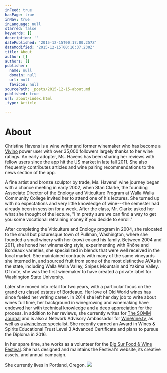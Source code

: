 ```yaml
---
inFeed: true
hasPage: true
inNav: true
inLanguage: null
starred: false
keywords: []
description: ''
datePublished: '2015-12-15T00:17:00.257Z'
dateModified: '2015-12-15T00:16:37.230Z'
title: About
author: []
authors: []
publisher:
  name: null
  domain: null
  url: null
  favicon: null
sourcePath: _posts/2015-12-15-about.md
published: true
url: about/index.html
_type: Article

---
```

# About

Christine Havens is a wine writer and former winemaker who has become a [Vivino][0]
power user with over 35,000 followers largely thanks to her wine 
ratings. An early adopter, Ms. Havens has been sharing her reviews with 
fellow users since the app hit the US market in late fall 2011\. She also
frequently contributes articles and wine pairing recommendations to the
news section of the app.

A fine artist and bronze sculptor by trade, Ms. Havens' wine journey 
began with a chance meeting in early 2002, when Stan Clarke, the 
founding Associate Director of the Enology and Viticulture Program at 
Walla Walla Community College invited her to attend one of his lectures.
She turned up with no expectations and very little knowledge of 
wine---the semester had already been in session for a week. After the 
class, Mr. Clarke asked her what she thought of the lecture, "I'm pretty
sure we can find a way to get you some vocational retraining money if 
you decide to enroll."

After completing the Viticulture and Enology program in 2004, she 
relocated to the small but picturesque town of Pullman, Washington, 
where she founded a small winery with her (now) ex and his family. 
Between 2004 and 2011, she honed her winemaking style, experimenting 
with Rhȏne and Bordeaux varieties, she specialized in blends that were 
well received in the local market. She maintained contracts with many of
the same vineyards she interned in, and sourced fruit from some of the 
most distinctive AVAs in the state, including Walla Walla Valley, Snipes
Mountain and Yakima Valley. Of note, she was the first winemaker to 
have created a private label for Washington State University.

Later she moved into retail for two years, with a particular focus on
the grand cru classé estates of Bordeaux. Her love of Old World wines 
has since fueled her writing career. In 2014 she left her day job to 
write about wines full time, her background in winegrowing and 
winemaking have endowed her with technical knowledge and a deep 
appreciation for the process. In addition to her reviews, she currently 
writes for [The SOMM Journal][1] and is also a Network Advisory Ambassador for [WineVine.tv,][2] as well as a [\#winelover][3]
specialist. She recently earned an Award in Wines & Spirits 
Educational Trust Level 3 Advanced Certificate and plans to pursue the 
Diploma in 2016\.

In her spare time, she works as a volunteer for the [Big Sur Food & Wine Festival][4]. She has designed and maintains the Festival's website, its creative assets, and annual campaign.

She currently lives in Portland, Oregon.
![](https://the-grid-user-content.s3-us-west-2.amazonaws.com/b62a5632-fc0d-4223-80e3-75ab93644659.jpg)

[0]: http://www.vivino.com/users/christine.havens
[1]: http://www.sommjournal.com/
[2]: http://www.winevine.tv/
[3]: http://www.winelover.co/
[4]: http://www.bigsurfoodandwine.org/